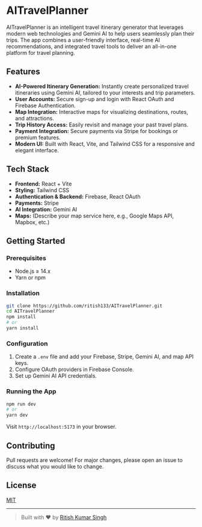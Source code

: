 # AITravelPlanner

AITravelPlanner is an intelligent travel itinerary generator that leverages modern web technologies and Gemini AI to help users seamlessly plan their trips. The app combines a user-friendly interface, real-time AI recommendations, and integrated travel tools to deliver an all-in-one platform for travel planning.

## Features

- **AI-Powered Itinerary Generation:** Instantly create personalized travel itineraries using Gemini AI, tailored to your interests and trip parameters.
- **User Accounts:** Secure sign-up and login with React OAuth and Firebase Authentication.
- **Map Integration:** Interactive maps for visualizing destinations, routes, and attractions.
- **Trip History Access:** Easily revisit and manage your past travel plans.
- **Payment Integration:** Secure payments via Stripe for bookings or premium features.
- **Modern UI:** Built with React, Vite, and Tailwind CSS for a responsive and elegant interface.

## Tech Stack

- **Frontend:** React + Vite
- **Styling:** Tailwind CSS
- **Authentication & Backend:** Firebase, React OAuth
- **Payments:** Stripe
- **AI Integration:** Gemini AI
- **Maps:** (Describe your map service here, e.g., Google Maps API, Mapbox, etc.)

## Getting Started

### Prerequisites

- Node.js ≥ 14.x
- Yarn or npm

### Installation

```bash
git clone https://github.com/ritish133/AITravelPlanner.git
cd AITravelPlanner
npm install
# or
yarn install
```

### Configuration

1. Create a `.env` file and add your Firebase, Stripe, Gemini AI, and map API keys.
2. Configure OAuth providers in Firebase Console.
3. Set up Gemini AI API credentials.

### Running the App

```bash
npm run dev
# or
yarn dev
```
Visit `http://localhost:5173` in your browser.

## Contributing

Pull requests are welcome! For major changes, please open an issue to discuss what you would like to change.

## License

[MIT](LICENSE)

---

> Built with ❤️ by [Ritish Kumar Singh](https://github.com/ritish133)
